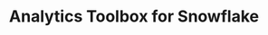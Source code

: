 ---
title: Analytics Toolbox for Snowflake
description: "Unlock Spatial Analytics in Snowflake"
icon: "/img/icons/snowflake-analytics-toolbox.png"
repoUrl: https://github.com/CartoDB/carto-spatial-extension

url: analytics-toolbox-sf
indexPage: "overview/getting-started.md"

cascade:
  basePath: analytics-toolbox-sf
  menu:
    - title: "Overview"
      folder:
        - title: "Getting started"
        - title: "Getting access"
        - title: "Spatial indexes"
    - title: "Guides"
      folder:
        - title: "Running queries from Builder"
    - title: "Examples"
      folder:
        - title: "A Quadkey grid of stores locations and simple cannibalization analysis"
        - title: "Minkowski distance to perform cannibalization analysis"
        - title: "Computing US airport connections and route interpolations"
        - title: "New supplier offices based on store locations clusters"
        - title: "Analyzing store location coverage using a Voronoi diagram"
        - title: "Enrichment of catchment areas for store characterization"
    - title: "SQL Reference"
      folder:
        - title: "Overview"
        - title: "accessors"
        - title: "clustering"
        - title: "constructors"
        - title: "data"
        - title: "h3"
        - title: "measurements"
        - title: "placekey"
        - title: "processing"
        - title: "quadkey"
        - title: random
        - title: "s2"
        - title: "transformations"
    - title: "Release notes" 
---